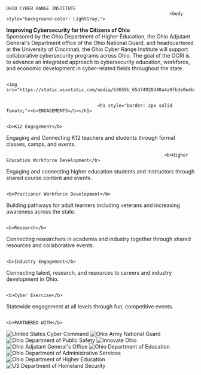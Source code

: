                                                                         OHIO CYBER RANGE INSTITUTE
                                                                 <body style="background-color: LightGray;">
  
<b>Improving Cybersecurity for the Citizens of Ohio</b>         
Sponsored by the Ohio Department of Higher Education, the Ohio Adjutant General's Department office of the Ohio National Guard, and headquartered at the University of Cincinnati, the Ohio Cyber Range Institute will support collaborative cybersecurity programs across Ohio. The goal of the OCRI is to advance an integrated approach to cybersecurity education, workforce, and economic development in cyber-related fields throughout the state.

                                                                        <img src="https://static.wixstatic.com/media/63659b_65d74928d40a4a9fb3e0e4bd41e2b5d6~mv2.png/v1/fill/w_421,h_336,al_c,q_85,usm_0.66_1.00_0.01/feature_002.webp">


                                      <h1 style="border: 2px solid Tomato;"><b>ENGAGEMENTS</b></h1>

                                                                            <b>K12 Engagement</b>
Engaging and Connecting K12 teachers and students through formal classes, camps, and events.

                                                               <b>Higher Education Workforce Development</b>
Engaging and connecting higher education students and instructors through shared course content and events.    

                                                                  <b>Practioner Workforce Development</b>
Building pathways for adult learners including veterans and increasing awareness across the state.

                                                                            <b>Research</b>
Connecting researchers in academia and industry together through shared resources and collaborative events.

                                                                      <b>Industry Engagement</b>
Connecting talent, research, and resources to careers and industry development in Ohio.

                                                                        <b>Cyber Exercise</b>
Statewide engagement at all levels through fun, competitive events.


                                                                        <b>PARTNERED WITH</b>
<img src="https://static.wixstatic.com/media/63659b_873a3996706d49dda4b3dc66f267caf5~mv2.png/v1/fill/w_150,h_150,al_c,q_85,usm_0.66_1.00_0.01/resources_uscybercom%20copy.webp" alt="United States Cyber Command"> <img src="https://static.wixstatic.com/media/63659b_7f9a7f2f0a374a198087963abfcbcab6~mv2.png/v1/fill/w_150,h_150,al_c,q_85,usm_0.66_1.00_0.01/resources_ohionationalguard%20copy.webp" alt="Ohio Army National Guard"> <img src="https://static.wixstatic.com/media/63659b_39dc2e9328464d62b361d1d081a50167~mv2.png/v1/fill/w_150,h_150,al_c,q_85,usm_0.66_1.00_0.01/resources_publicsafety%20copy.webp" alt="Ohio Department of Public Safety"> <img src="https://static.wixstatic.com/media/63659b_cf02134faaf24ca6a83a02cc63db6665~mv2.png/v1/fill/w_150,h_150,al_c,q_85,usm_0.66_1.00_0.01/resources_innovateohio%20copy.webp" alt="Innovate Ohio"> <img src="https://static.wixstatic.com/media/63659b_1d36b910e8484428afa8926d670b7d84~mv2.png/v1/fill/w_150,h_150,al_c,q_85,usm_0.66_1.00_0.01/ONG%20copy.webp" alt="Ohio Adjutant General's Office"> <img src="https://static.wixstatic.com/media/63659b_e89c625bca6040d8ac38ee28166e8fc5~mv2.png/v1/fill/w_150,h_150,al_c,q_85,usm_0.66_1.00_0.01/resources_education%20copy.webp" alt="Ohio Department of Education"> <img src="https://static.wixstatic.com/media/63659b_304f956630b1418380cd87dc1b25f755~mv2.png/v1/fill/w_150,h_150,al_c,q_85,usm_0.66_1.00_0.01/resources_administrativeservices%20copy_pn.webp" alt="Ohio Department of Administrative Services"> <img src="https://static.wixstatic.com/media/63659b_26bd04b8e4804bad9564ca750d03c783~mv2.png/v1/fill/w_150,h_150,al_c,q_85,usm_0.66_1.00_0.01/ODHEBW%20copy.webp" alt="Ohio Department of Higher Education"> <img src="https://static.wixstatic.com/media/63659b_dc7532d6ac2645e38f09a60597246a69~mv2.png/v1/fill/w_150,h_150,al_c,q_85,usm_0.66_1.00_0.01/resources_homelandsecurity%20copy.webp" alt="US Department of Homeland Security">

